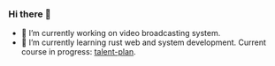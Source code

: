 ### Hi there 👋

- 🔭 I’m currently working on video broadcasting system.
- 🌱 I’m currently learning rust web and system development. Current course in progress: [talent-plan](https://github.com/myromeu/talent-plan-progress).

<!--
**myromeu/myromeu** is a ✨ _special_ ✨ repository because its `README.md` (this file) appears on your GitHub profile.

Here are some ideas to get you started:
- 👯 I’m looking to collaborate on ...
- 🤔 I’m looking for help with ...
- 💬 Ask me about ...
- 📫 How to reach me: ...
- 😄 Pronouns: ...
- ⚡ Fun fact: ...
-->
